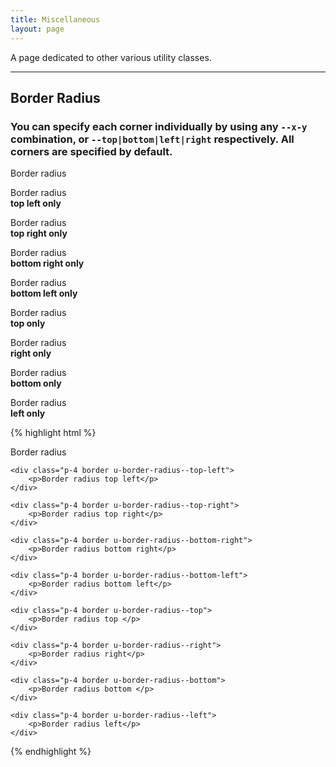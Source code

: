 ```yaml
---
title: Miscellaneous
layout: page
---
```


<p class="t-4">A page dedicated to other various utility classes.</p>

<hr />

<h2 class="m-bottom-4">Border Radius</h2>

### You can specify each corner individually by using any <code>--x-y</code> combination, or <code>--top|bottom|left|right</code> respectively. All corners are specified by default.

<div class="p-4 border u-border-radius m-bottom-4">
		<p>Border radius</p>
</div>
<div class="container-full-width">
	<div class="g-1_4__m p-4 border u-border-radius--top-left m-bottom-4">
		<p>Border radius <br /><strong>top left only</strong></p>
	</div>
	<div class="g-1_4__m p-4 border u-border-radius--top-right m-bottom-4">
		<p>Border radius <br /><strong>top right only</strong></p>
	</div>
	<div class="g-1_4__m p-4 border u-border-radius--bottom-right m-bottom-4">
		<p>Border radius <br /><strong>bottom right only</strong></p>
	</div>
		<div class="g-1_4__m p-4 border u-border-radius--bottom-left m-bottom-4">
		<p>Border radius <br /><strong>bottom left only</strong></p>
	</div>
</div>
<div class="container-full-width">
	<div class="g-1_4__m p-4 border u-border-radius--top m-bottom-4">
		<p>Border radius <br /><strong>top only</strong></p>
	</div>
	<div class="g-1_4__m p-4 border u-border-radius--right m-bottom-4">
		<p>Border radius <br /><strong>right only</strong></p>
	</div>
	<div class="g-1_4__m p-4 border u-border-radius--bottom m-bottom-4">
		<p>Border radius <br /><strong>bottom only</strong></p>
	</div>
	<div class="g-1_4__m p-4 border u-border-radius--left m-bottom-4">
		<p>Border radius <br /><strong>left only</strong></p>
	</div>
</div>

{% highlight html %}
	<div class="p-4 border u-border-radius">
		<p>Border radius</p>
	</div>

	<div class="p-4 border u-border-radius--top-left">
		<p>Border radius top left</p>
	</div>

	<div class="p-4 border u-border-radius--top-right">
		<p>Border radius top right</p>
	</div>

	<div class="p-4 border u-border-radius--bottom-right">
		<p>Border radius bottom right</p>
	</div>

	<div class="p-4 border u-border-radius--bottom-left">
		<p>Border radius bottom left</p>
	</div>

	<div class="p-4 border u-border-radius--top">
		<p>Border radius top </p>
	</div>

	<div class="p-4 border u-border-radius--right">
		<p>Border radius right</p>
	</div>

	<div class="p-4 border u-border-radius--bottom">
		<p>Border radius bottom </p>
	</div>

	<div class="p-4 border u-border-radius--left">
		<p>Border radius left</p>
	</div>
{% endhighlight %}
